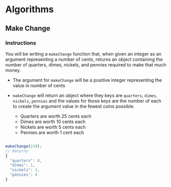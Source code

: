 # Algorithms

## Make Change

### Instructions

You will be writing a `makeChange` function that, when given an integer as an argument representing a number of cents, returns an object containing the number of quarters, dimes, nickels, and pennies required to make that much money.

* The argument for `makeChange` will be a positive integer representing the value in number of cents

* `makeChange` will return an object where they keys are `quarters`, `dimes`, `nickels`, `pennies` and the values for those keys are the number of each to create the argument value in the fewest coins possible.
    * Quarters are worth 25 cents each
    * Dimes are worth 10 cents each
    * Nickels are worth 5 cents each
    * Pennies are worth 1 cent each

```javascript

makeChange(219);
// Returns
{
  "quarters": 8,
  "dimes": 1,
  "nickels": 1,
  "pennies": 4
}

```
